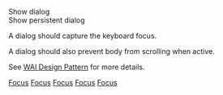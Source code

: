<style>
  .skeleton {
    width: 100%;
    height: 120vh;
    background: var(--go-color-secondary-100);
    margin: 2rem 0;
  }
</style>
<div class="container">
  <p style="position: sticky; top: 0; background: var(--go-color-lightest)">
    <go-button block="mobile" id="btn" variant="primary">Show dialog</go-button>
    <br />
    <go-button block="mobile" id="btn-persistent" variant="primary">Show persistent dialog</go-button>
  </p>
  <p>A dialog should capture the keyboard focus.</p>
  <p>A dialog should also prevent body from scrolling when active.</p>
  <p>See <a href="https://www.w3.org/TR/wai-aria-practices/#dialog_modal" target="_blank" rel="nofollow noopener">WAI Design Pattern</a> for more details.</p>

  <a href="#">Focus</a>
  <a href="#">Focus</a>
  <a href="#">Focus</a>
  <a href="#">Focus</a>
  <a href="#">Focus</a>

  <div class="skeleton"></div>
</div>

<!-- dismissible dialog -->
<go-dialog id="normal" heading="Dialog content">
  <p>
    Lorem ipsum dolor sit amet consectetur adipisicing elit. A eos, quidem sint perferendis suscipit
    <a href="#">Focus</a>
    Lorem ipsum dolor sit amet consectetur adipisicing elit. Ea, sapiente.
    <a href="#">Trapped</a>
  </p>

  <div>
    <go-button id="close-btn" block="mobile">Close</go-button>
  </div>
</go-dialog>

<!-- persistent dialog -->
<go-dialog id="persistent" persistent="true" heading="Heading">
  <p>
    Lorem ipsum dolor sit amet consectetur adipisicing elit. A eos, quidem sint perferendis suscipit
    <a href="#">Focus</a>
    Lorem ipsum dolor sit amet consectetur adipisicing elit. Ea, sapiente.
    <a href="#">Focus Trapped</a>
  </p>

  <div>
    <go-button id="close-persistent-btn" block="mobile">Close</go-button>
  </div>
</go-dialog>

<script>
  alert('yo')
  const dialog = document.querySelector('#normal');
  const persistentDialog = document.querySelector('#persistent');

  document.querySelector('#btn').addEventListener('click', () => {
    console.log('clicked', dialog)
    dialog.open();
  });
  document.querySelector('#btn-persistent').addEventListener('click', () => {
    persistentDialog.open();
  });
  document.querySelector('#close-btn').addEventListener('click', () => {
    dialog.close();
  });
  document.querySelector('#close-persistent-btn').addEventListener('click', () => {
    persistentDialog.close();
  });
</script>
